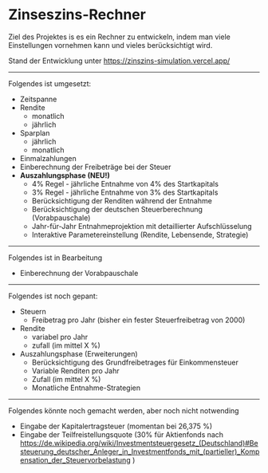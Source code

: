
# Zinseszins-Rechner

Ziel des Projektes is es ein Rechner zu entwickeln, indem man viele Einstellungen vornehmen kann und vieles berücksichtigt wird.

Stand der Entwicklung unter https://zinszins-simulation.vercel.app/

---
Folgendes ist umgesetzt:
- Zeitspanne
- Rendite
    - monatlich
    - jährlich
- Sparplan
    - jährlich
    - monatlich
- Einmalzahlungen
- Einberechnung der Freibeträge bei der Steuer
- **Auszahlungsphase (NEU!)**
    - 4% Regel - jährliche Entnahme von 4% des Startkapitals
    - 3% Regel - jährliche Entnahme von 3% des Startkapitals
    - Berücksichtigung der Renditen während der Entnahme
    - Berücksichtigung der deutschen Steuerberechnung (Vorabpauschale)
    - Jahr-für-Jahr Entnahmeprojektion mit detaillierter Aufschlüsselung
    - Interaktive Parametereinstellung (Rendite, Lebensende, Strategie)
---
Folgendes ist in Bearbeitung
- Einberechnung der Vorabpauschale 
---
Folgendes ist noch gepant:
- Steuern
    - Freibetrag pro Jahr (bisher ein fester Steuerfreibetrag von 2000)
- Rendite
    - variabel pro Jahr
    - zufall (im mittel X %)
- Auszahlungsphase (Erweiterungen)
    - Berücksichtigung des Grundfreibetrages für Einkommensteuer
    - Variable Renditen pro Jahr
    - Zufall (im mittel X %) 
    - Monatliche Entnahme-Strategien
---
Folgendes könnte noch gemacht werden, aber noch nicht notwending
- Eingabe der Kapitalertragsteuer (momentan bei 26,375 %)
- Eingabe der Teilfreistellungsquote (30% für Aktienfonds nach https://de.wikipedia.org/wiki/Investmentsteuergesetz_(Deutschland)#Besteuerung_deutscher_Anleger_in_Investmentfonds_mit_(partieller)_Kompensation_der_Steuervorbelastung )
